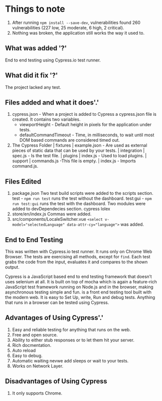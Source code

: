 # Things to note

1. After running `npm install --save-dev`, vulnerabilities found 260 vulnerabilities (227 low, 25 moderate, 6 high, 2 critical).
2. Nothing was broken, the application still works the way it used to.

## What was added '?'

End to end testing using Cypress.io test runner.

## What did it fix '?'

The project lacked any test.

## Files added and what it does'.'

  1. cypress.json - When a project is added to Cypress a cypress.json file is created. It contains two variables.
      * viewportHeight - 	Default height in pixels for the application under tests.
      * defaultCommandTimeout - Time, in milliseconds, to wait until most DOM based commands are considered timed out.
  2. The Cypress Folder
      | fixtures
        | example.json - Are used as external pieces of static data that can be used by your tests.
      | integration
        | spec.js - Is the test file.
      | plugins
        | index.js - Used to load plugins.
      | support
        | commands.js -This file is empty.
        | index.js - Imports command.js.

## Files Edited

1. package.json
    Two test build scripts were added to the scripts section.
      test - `npm run test` runs the test without the dashboard.
      test:gui - `npm run test:gui` runs the test with the dashboard.
    Two modules were added to devDependecies section.
      cypress
      lolex
2. store/en/index.js
    Commas were added.
3. src/components/LocaleSwitcher.vue
    `<select v-model="selectedLanguage" data-attr-cy="language">` was added.

## End to End Testing

This was written with Cypress.io test runner. It runs only on Chrome Web Browser. The tests are exercising all methods, except for `find`. Each test grabs the code from the input, evaluates it and compares to the shown output.

Cypress is a JavaScript based end to end testing framework that doesn’t uses selenium at all. It is built on top of mocha which is again a feature-rich JavaScript test framework running on Node.js and in the browser, making asynchronous testing simple and fun. is a front end testing tool built with the modern web. It is easy to Set Up, write, Run and debug tests. Anything that runs in a browser can be tested using Cypress.

## Advantages of Using Cypress'.'

1. Easy and reliable testing for anything that runs on the web.
2. Free and open source.
3. Ability to either stub responses or to let them hit your server.
4. Rich docmentation.
5. Auto reload
6. Easy to debug.
7. Automatic waiting nevwe add sleeps or wait to your tests.
8. Works on Network Layer.

## Disadvantages of Using Cypress

1. It only supports Chrome.
